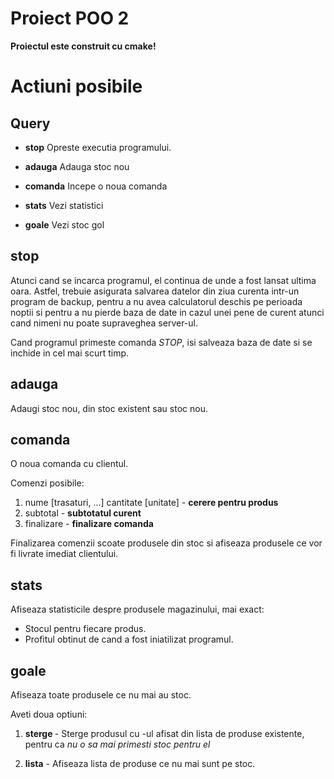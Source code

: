 Proiect POO 2
===

**Proiectul este construit cu cmake!**

Actiuni posibile
===

Query
---

 * **stop** Opreste executia programului.
  
 * **adauga** Adauga stoc nou
 
 * **comanda** Incepe o noua comanda
 
 * **stats** Vezi statistici
 
 * **goale** Vezi stoc gol
 
 
stop
---

Atunci cand se incarca programul, el continua de unde a fost lansat
ultima oara. Astfel, trebuie asigurata salvarea datelor din ziua curenta
intr-un program de backup, pentru a nu avea calculatorul deschis pe perioada
noptii si pentru a nu pierde baza de date in cazul unei pene de curent atunci cand
nimeni nu poate supraveghea server-ul.

Cand programul primeste comanda *STOP*, isi salveaza baza de date si se inchide
in cel mai scurt timp.

adauga
---

Adaugi stoc nou, din stoc existent sau stoc nou. 

comanda
---

O noua comanda cu clientul.

Comenzi posibile: 

 1. nume [trasaturi, ...] cantitate [unitate] - **cerere pentru produs**
 2. subtotal - **subtotatul curent**
 3. finalizare - **finalizare comanda**
 
Finalizarea comenzii scoate produsele din stoc si afiseaza produsele ce vor
fi livrate imediat clientului.

stats
---

Afiseaza statisticile despre produsele magazinului, mai exact:
 
 * Stocul pentru fiecare produs.
 * Profitul obtinut de cand a fost iniatilizat programul.

goale
---

Afiseaza toate produsele ce nu mai au stoc.

Aveti doua optiuni:

 1. **sterge <ID>** - Sterge produsul cu <ID>-ul afisat din lista de produse
 existente, pentru ca *nu o sa mai primesti stoc pentru el*
 
 2. **lista** - Afiseaza lista de produse ce nu mai sunt pe stoc. 